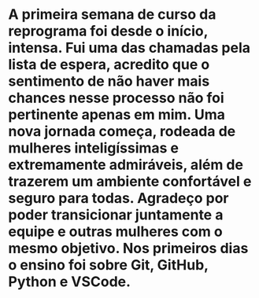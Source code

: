 # A primeira semana de curso da reprograma foi desde o início, intensa. Fui uma das chamadas pela lista de espera, acredito que o sentimento de não haver mais chances nesse processo não foi pertinente apenas em mim. Uma nova jornada começa, rodeada de mulheres inteligíssimas e extremamente admiráveis, além de trazerem um ambiente confortável e seguro para todas. Agradeço por poder transicionar juntamente a equipe e outras mulheres com o mesmo objetivo. Nos primeiros dias o ensino foi sobre Git, GitHub, Python e VSCode.